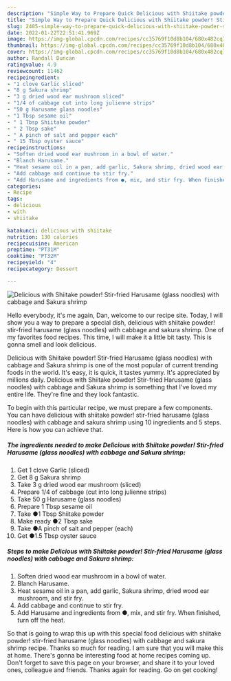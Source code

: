 ```yaml
---
description: "Simple Way to Prepare Quick Delicious with Shiitake powder! Stir-fried Harusame (glass noodles) with cabbage and Sakura shrimp"
title: "Simple Way to Prepare Quick Delicious with Shiitake powder! Stir-fried Harusame (glass noodles) with cabbage and Sakura shrimp"
slug: 2405-simple-way-to-prepare-quick-delicious-with-shiitake-powder-stir-fried-harusame-glass-noodles-with-cabbage-and-sakura-shrimp
date: 2022-01-22T22:51:41.969Z
image: https://img-global.cpcdn.com/recipes/cc35769f10d8b104/680x482cq70/delicious-with-shiitake-powder-stir-fried-harusame-glass-noodles-with-cabbage-and-sakura-shrimp-recipe-main-photo.jpg
thumbnail: https://img-global.cpcdn.com/recipes/cc35769f10d8b104/680x482cq70/delicious-with-shiitake-powder-stir-fried-harusame-glass-noodles-with-cabbage-and-sakura-shrimp-recipe-main-photo.jpg
cover: https://img-global.cpcdn.com/recipes/cc35769f10d8b104/680x482cq70/delicious-with-shiitake-powder-stir-fried-harusame-glass-noodles-with-cabbage-and-sakura-shrimp-recipe-main-photo.jpg
author: Randall Duncan
ratingvalue: 4.9
reviewcount: 11462
recipeingredient:
- "1 clove Garlic sliced"
- "8 g Sakura shrimp"
- "3 g dried wood ear mushroom sliced"
- "1/4 of cabbage cut into long julienne strips"
- "50 g Harusame glass noodles"
- "1 Tbsp sesame oil"
- " 1 Tbsp Shiitake powder"
- " 2 Tbsp sake"
- " A pinch of salt and pepper each"
- " 15 Tbsp oyster sauce"
recipeinstructions:
- "Soften dried wood ear mushroom in a bowl of water."
- "Blanch Harusame."
- "Heat sesame oil in a pan, add garlic, Sakura shrimp, dried wood ear mushroom, and stir fry."
- "Add cabbage and continue to stir fry."
- "Add Harusame and ingredients from ●, mix, and stir fry. When finished, turn off the heat."
categories:
- Recipe
tags:
- delicious
- with
- shiitake

katakunci: delicious with shiitake 
nutrition: 130 calories
recipecuisine: American
preptime: "PT31M"
cooktime: "PT32M"
recipeyield: "4"
recipecategory: Dessert

---
```



![Delicious with Shiitake powder! Stir-fried Harusame (glass noodles) with cabbage and Sakura shrimp](https://img-global.cpcdn.com/recipes/cc35769f10d8b104/680x482cq70/delicious-with-shiitake-powder-stir-fried-harusame-glass-noodles-with-cabbage-and-sakura-shrimp-recipe-main-photo.jpg)

Hello everybody, it's me again, Dan, welcome to our recipe site. Today, I will show you a way to prepare a special dish, delicious with shiitake powder! stir-fried harusame (glass noodles) with cabbage and sakura shrimp. One of my favorites food recipes. This time, I will make it a little bit tasty. This is gonna smell and look delicious.

Delicious with Shiitake powder! Stir-fried Harusame (glass noodles) with cabbage and Sakura shrimp is one of the most popular of current trending foods in the world. It's easy, it is quick, it tastes yummy. It's appreciated by millions daily. Delicious with Shiitake powder! Stir-fried Harusame (glass noodles) with cabbage and Sakura shrimp is something that I've loved my entire life. They're fine and they look fantastic.




To begin with this particular recipe, we must prepare a few components. You can have delicious with shiitake powder! stir-fried harusame (glass noodles) with cabbage and sakura shrimp using 10 ingredients and 5 steps. Here is how you can achieve that.

<!--inarticleads1-->

##### The ingredients needed to make Delicious with Shiitake powder! Stir-fried Harusame (glass noodles) with cabbage and Sakura shrimp:

1. Get 1 clove Garlic (sliced)
1. Get 8 g Sakura shrimp
1. Take 3 g dried wood ear mushroom (sliced)
1. Prepare 1/4 of cabbage (cut into long julienne strips)
1. Take 50 g Harusame (glass noodles)
1. Prepare 1 Tbsp sesame oil
1. Take  ●1 Tbsp Shiitake powder
1. Make ready  ●2 Tbsp sake
1. Take  ●A pinch of salt and pepper (each)
1. Get  ●1.5 Tbsp oyster sauce




<!--inarticleads2-->

##### Steps to make Delicious with Shiitake powder! Stir-fried Harusame (glass noodles) with cabbage and Sakura shrimp:

1. Soften dried wood ear mushroom in a bowl of water.
1. Blanch Harusame.
1. Heat sesame oil in a pan, add garlic, Sakura shrimp, dried wood ear mushroom, and stir fry.
1. Add cabbage and continue to stir fry.
1. Add Harusame and ingredients from ●, mix, and stir fry. When finished, turn off the heat.




So that is going to wrap this up with this special food delicious with shiitake powder! stir-fried harusame (glass noodles) with cabbage and sakura shrimp recipe. Thanks so much for reading. I am sure that you will make this at home. There's gonna be interesting food at home recipes coming up. Don't forget to save this page on your browser, and share it to your loved ones, colleague and friends. Thanks again for reading. Go on get cooking!
